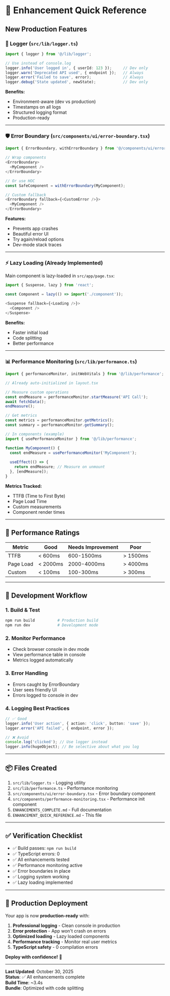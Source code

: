 # 🚀 Enhancement Quick Reference

## New Production Features

### 📝 Logger (`src/lib/logger.ts`)

```typescript
import { logger } from '@/lib/logger';

// Use instead of console.log
logger.info('User logged in', { userId: 123 });     // Dev only
logger.warn('Deprecated API used', { endpoint });   // Always
logger.error('Failed to save', error);              // Always
logger.debug('State updated', newState);            // Dev only
```

**Benefits:**
- Environment-aware (dev vs production)
- Timestamps on all logs
- Structured logging format
- Production-ready

---

### 🛡️ Error Boundary (`src/components/ui/error-boundary.tsx`)

```typescript
import { ErrorBoundary, withErrorBoundary } from '@/components/ui/error-boundary';

// Wrap components
<ErrorBoundary>
  <MyComponent />
</ErrorBoundary>

// Or use HOC
const SafeComponent = withErrorBoundary(MyComponent);

// Custom fallback
<ErrorBoundary fallback={<CustomError />}>
  <MyComponent />
</ErrorBoundary>
```

**Features:**
- Prevents app crashes
- Beautiful error UI
- Try again/reload options
- Dev-mode stack traces

---

### ⚡ Lazy Loading (Already Implemented)

Main component is lazy-loaded in `src/app/page.tsx`:

```typescript
import { Suspense, lazy } from 'react';

const Component = lazy(() => import('./component'));

<Suspense fallback={<Loading />}>
  <Component />
</Suspense>
```

**Benefits:**
- Faster initial load
- Code splitting
- Better performance

---

### 📊 Performance Monitoring (`src/lib/performance.ts`)

```typescript
import { performanceMonitor, initWebVitals } from '@/lib/performance';

// Already auto-initialized in layout.tsx

// Measure custom operations
const endMeasure = performanceMonitor.startMeasure('API Call');
await fetchData();
endMeasure();

// Get metrics
const metrics = performanceMonitor.getMetrics();
const summary = performanceMonitor.getSummary();

// In components (example)
import { usePerformanceMonitor } from '@/lib/performance';

function MyComponent() {
  const endMeasure = usePerformanceMonitor('MyComponent');
  
  useEffect(() => {
    return endMeasure; // Measure on unmount
  }, [endMeasure]);
}
```

**Metrics Tracked:**
- TTFB (Time to First Byte)
- Page Load Time
- Custom measurements
- Component render times

---

## 🎯 Performance Ratings

| Metric | Good | Needs Improvement | Poor |
|--------|------|-------------------|------|
| TTFB | < 600ms | 600-1500ms | > 1500ms |
| Page Load | < 2000ms | 2000-4000ms | > 4000ms |
| Custom | < 100ms | 100-300ms | > 300ms |

---

## 🔧 Development Workflow

### 1. **Build & Test**
```bash
npm run build          # Production build
npm run dev            # Development mode
```

### 2. **Monitor Performance**
- Check browser console in dev mode
- View performance table in console
- Metrics logged automatically

### 3. **Error Handling**
- Errors caught by ErrorBoundary
- User sees friendly UI
- Errors logged to console in dev

### 4. **Logging Best Practices**
```typescript
// ✅ Good
logger.info('User action', { action: 'click', button: 'save' });
logger.error('API failed', { endpoint, error });

// ❌ Avoid
console.log('clicked'); // Use logger instead
logger.info(hugeObject); // Be selective about what you log
```

---

## 📦 Files Created

1. `src/lib/logger.ts` - Logging utility
2. `src/lib/performance.ts` - Performance monitoring
3. `src/components/ui/error-boundary.tsx` - Error boundary component
4. `src/components/performance-monitoring.tsx` - Performance init component
5. `ENHANCEMENTS_COMPLETE.md` - Full documentation
6. `ENHANCEMENT_QUICK_REFERENCE.md` - This file

---

## ✅ Verification Checklist

- ✅ Build passes: `npm run build`
- ✅ TypeScript errors: 0
- ✅ All enhancements tested
- ✅ Performance monitoring active
- ✅ Error boundaries in place
- ✅ Logging system working
- ✅ Lazy loading implemented

---

## 🚀 Production Deployment

Your app is now **production-ready** with:

1. **Professional logging** - Clean console in production
2. **Error protection** - App won't crash on errors
3. **Optimized loading** - Lazy loaded components
4. **Performance tracking** - Monitor real user metrics
5. **TypeScript safety** - 0 compilation errors

**Deploy with confidence!** 🎉

---

**Last Updated**: October 30, 2025  
**Status**: ✅ All enhancements complete  
**Build Time**: ~3.4s  
**Bundle**: Optimized with code splitting
